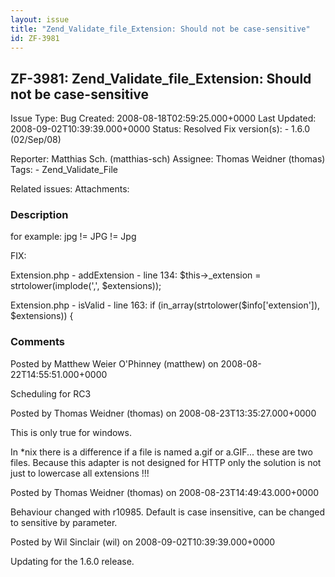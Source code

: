 ```yaml
---
layout: issue
title: "Zend_Validate_file_Extension: Should not be case-sensitive"
id: ZF-3981
---
```


ZF-3981: Zend\_Validate\_file\_Extension: Should not be case-sensitive
----------------------------------------------------------------------

 Issue Type: Bug Created: 2008-08-18T02:59:25.000+0000 Last Updated: 2008-09-02T10:39:39.000+0000 Status: Resolved Fix version(s): - 1.6.0 (02/Sep/08)
 
 Reporter:  Matthias Sch. (matthias-sch)  Assignee:  Thomas Weidner (thomas)  Tags: - Zend\_Validate\_File
 
 Related issues: 
 Attachments: 
### Description

for example: jpg != JPG != Jpg

FIX:

Extension.php - addExtension - line 134: $this->\_extension = strtolower(implode(',', $extensions));

Extension.php - isValid - line 163: if (in\_array(strtolower($info['extension']), $extensions)) {

 

 

### Comments

Posted by Matthew Weier O'Phinney (matthew) on 2008-08-22T14:55:51.000+0000

Scheduling for RC3

 

 

Posted by Thomas Weidner (thomas) on 2008-08-23T13:35:27.000+0000

This is only true for windows.

In \*nix there is a difference if a file is named a.gif or a.GIF... these are two files. Because this adapter is not designed for HTTP only the solution is not just to lowercase all extensions !!!

 

 

Posted by Thomas Weidner (thomas) on 2008-08-23T14:49:43.000+0000

Behaviour changed with r10985. Default is case insensitive, can be changed to sensitive by parameter.

 

 

Posted by Wil Sinclair (wil) on 2008-09-02T10:39:39.000+0000

Updating for the 1.6.0 release.

 

 